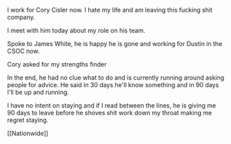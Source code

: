 I work for Cory Cisler now. I hate my life and am leaving this fucking shit company.

I meet with him today about my role on his team.

Spoke to James White, he is happy he is gone and working for Dustin in the CSOC now.

Cory asked for my strengths finder


In the end, he had no clue what to do and is currently running around asking people for advice.
He said in 30 days he'll know something and in 90 days I'll be up and running.

I have no intent on staying and if I read between the lines, he is giving me 90 days to leave before he shoves shit work down my throat making me regret staying.

[[Nationwide]] 